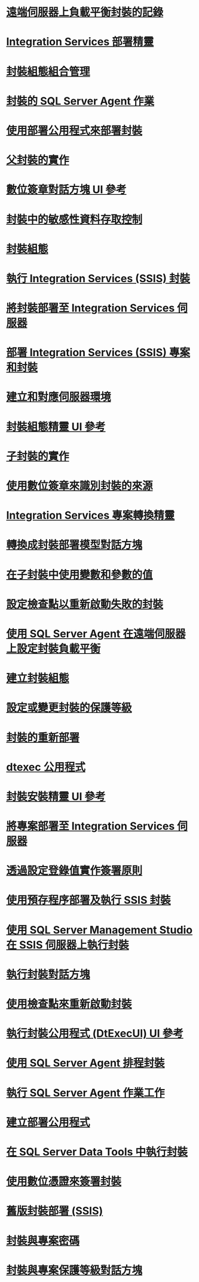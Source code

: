 # [遠端伺服器上負載平衡封裝的記錄](logging-for-load-balanced-packages-on-remote-servers.md)
# [Integration Services 部署精靈](integration-services-deployment-wizard.md)
# [封裝組態組合管理](package-configurations-organizer.md)
# [封裝的 SQL Server Agent 作業](sql-server-agent-jobs-for-packages.md)
# [使用部署公用程式來部署封裝](deploy-packages-by-using-the-deployment-utility.md)
# [父封裝的實作](implementation-of-the-parent-package.md)
# [數位簽章對話方塊 UI 參考](digital-signing-dialog-box-ui-reference.md)
# [封裝中的敏感性資料存取控制](access-control-for-sensitive-data-in-packages.md)
# [封裝組態](package-configurations.md)
# [執行 Integration Services (SSIS) 封裝](run-integration-services-ssis-packages.md)
# [將封裝部署至 Integration Services 伺服器](deploy-packages-to-integration-services-server.md)
# [部署 Integration Services (SSIS) 專案和封裝](deploy-integration-services-ssis-projects-and-packages.md)
# [建立和對應伺服器環境](create-and-map-a-server-environment.md)
# [封裝組態精靈 UI 參考](package-configuration-wizard-ui-reference.md)
# [子封裝的實作](implementation-of-child-packages.md)
# [使用數位簽章來識別封裝的來源](identify-the-source-of-packages-with-digital-signatures.md)
# [Integration Services 專案轉換精靈](integration-services-project-conversion-wizard.md)
# [轉換成封裝部署模型對話方塊](convert-to-package-deployment-model-dialog-box.md)
# [在子封裝中使用變數和參數的值](use-the-values-of-variables-and-parameters-in-a-child-package.md)
# [設定檢查點以重新啟動失敗的封裝](configure-checkpoints-for-restarting-a-failed-package.md)
# [使用 SQL Server Agent 在遠端伺服器上設定封裝負載平衡](load-balancing-packages-on-remote-servers-by-using-sql-server-agent.md)
# [建立封裝組態](create-package-configurations.md)
# [設定或變更封裝的保護等級](set-or-change-the-protection-level-of-packages.md)
# [封裝的重新部署](redeployment-of-packages.md)
# [dtexec 公用程式](dtexec-utility.md)
# [封裝安裝精靈 UI 參考](package-installation-wizard-ui-reference.md)
# [將專案部署至 Integration Services 伺服器](deploy-projects-to-integration-services-server.md)
# [透過設定登錄值實作簽署原則](implement-a-signing-policy-by-setting-a-registry-value.md)
# [使用預存程序部署及執行 SSIS 封裝](deploy-and-execute-ssis-packages-using-stored-procedures.md)
# [使用 SQL Server Management Studio 在 SSIS 伺服器上執行封裝](run-a-package-on-the-ssis-server-using-sql-server-management-studio.md)
# [執行封裝對話方塊](execute-package-dialog-box.md)
# [使用檢查點來重新啟動封裝](restart-packages-by-using-checkpoints.md)
# [執行封裝公用程式 (DtExecUI) UI 參考](execute-package-utility-dtexecui-ui-reference.md)
# [使用 SQL Server Agent 排程封裝](schedule-a-package-by-using-sql-server-agent.md)
# [執行 SQL Server Agent 作業工作](execute-sql-server-agent-job-task.md)
# [建立部署公用程式](create-a-deployment-utility.md)
# [在 SQL Server Data Tools 中執行封裝](run-a-package-in-sql-server-data-tools.md)
# [使用數位憑證來簽署封裝](sign-a-package-by-using-a-digital-certificate.md)
# [舊版封裝部署 (SSIS)](legacy-package-deployment-ssis.md)
# [封裝與專案密碼](package-and-project-password.md)
# [封裝與專案保護等級對話方塊](package-and-project-protection-level-dialog-box.md)

